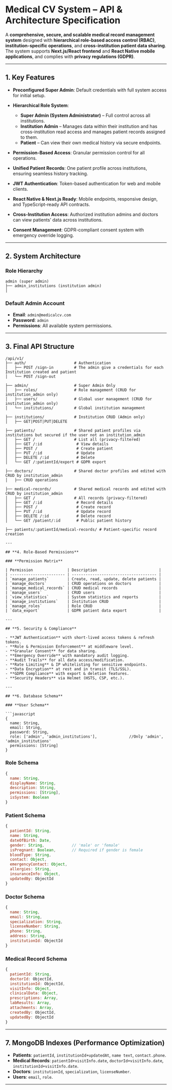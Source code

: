 # **Medical CV System – API & Architecture Specification**

A **comprehensive, secure, and scalable medical record management system** designed with **hierarchical role-based access control (RBAC)**, **institution-specific operations**, and **cross-institution patient data sharing**. The system supports **Next.js/React frontend** and **React Native mobile applications**, and complies with **privacy regulations (GDPR)**.

---

## **1. Key Features**

- **Preconfigured Super Admin**: Default credentials with full system access for initial setup.
- **Hierarchical Role System**:

  - **Super Admin (System Administrator)** – Full control across all institutions.
  - **Institution Admin** – Manages data within their institution and has cross-institution read access and manages patient records assigned to them.
  - **Patient** – Can view their own medical history via secure endpoints.

- **Permission-Based Access**: Granular permission control for all operations.
- **Unified Patient Records**: One patient profile across institutions, ensuring seamless history tracking.
- **JWT Authentication**: Token-based authentication for web and mobile clients.
- **React Native & Next.js Ready**: Mobile endpoints, responsive design, and TypeScript-ready API contracts.
- **Cross-Institution Access**: Authorized institution admins and doctors can view patients’ data across institutions.
- **Consent Management**: GDPR-compliant consent system with emergency override logging.

---

## **2. System Architecture**

### **Role Hierarchy**

```
admin (super admin)
├── admin_institutions (institution admin)
│
```

### **Default Admin Account**

- **Email**: `admin@medicalcv.com`
- **Password**: `admin`
- **Permissions**: All available system permissions.

---

## **3. Final API Structure**

````
/api/v1/
├── auth/                     # Authentication
│   ├── POST /sign-in         # The admin give a credentials for each Institution created and patient
│   └── POST /sign-out

├── admin/                    # Super Admin Only
│   ├── roles/                # Role management (CRUD for institution_admin only)
│   ├── users/                # Global user management (CRUD for institution_admin only)
│   └── institutions/         # Global institution management

├── institutions/             # Institution CRUD (Admin only)
│   ├── GET|POST|PUT|DELETE

├── patients/                 # Shared patient profiles via institutions but secured if the user not an institution_admin
│   ├── GET /                 # List all (privacy-filtered)
│   ├── GET /:id               # View details
│   ├── POST /                 # Create patient
│   ├── PUT /:id               # Update
│   ├── DELETE /:id            # Delete
│   └── GET /:patientId/export # GDPR export

├── doctors/                  # Shared doctor profiles and edited with CRUD by institution_admin
│   ├── CRUD operations

├── medical-records/          # Shared medical records and edited with CRUD by institution_admin
│   ├── GET /                 # All records (privacy-filtered)
│   ├── GET /:id               # Record details
│   ├── POST /                 # Create record
│   ├── PUT /:id               # Update record
│   ├── DELETE /:id            # Delete record
│   └── GET /patient/:id       # Public patient history

├── patients/:patientId/medical-records/ # Patient-specific record creation

---

## **4. Role-Based Permissions**

### **Permission Matrix**

| Permission               | Description                           |
| ------------------------ | ------------------------------------- |
| `manage_patients`        | Create, read, update, delete patients |
| `manage_doctors`         | CRUD operations on doctors            |
| `manage_medical_records` | CRUD medical records                  |
| `manage_users`           | CRUD users                            |
| `view_statistics`        | System statistics and reports         |
| `manage_institutions`    | Institution CRUD                      |
| `manage_roles`           | Role CRUD                             |
| `data_export`            | GDPR patient data export              |

---

## **5. Security & Compliance**

- **JWT Authentication** with short-lived access tokens & refresh tokens.
- **Role & Permission Enforcement** at middleware level.
- **Granular Consent** for data sharing.
- **Emergency Override** with mandatory audit logging.
- **Audit Trails** for all data access/modification.
- **Rate Limiting** & IP whitelisting for sensitive endpoints.
- **Data Encryption** at rest and in transit (TLS/SSL).
- **GDPR Compliance** with export & deletion features.
- **Security Headers** via Helmet (HSTS, CSP, etc.).

---

## **6. Database Schema**

### **User Schema**

```javascript
{
  name: String,
  email: String,
  password: String,
  role: ['admin', 'admin_institutions'],              //Only 'admin', 'admin_institutions'
  permissions: [String]
}
````

### **Role Schema**

```javascript
{
  name: String,
  displayName: String,
  description: String,
  permissions: [String],
  isSystem: Boolean
}
```

### **Patient Schema**

```javascript
{
  patientId: String,
  name: String,
  dateOfBirth: Date,
  gender: String,            // 'male' or 'female'
  isPregnant: Boolean,       // Required if gender is female
  bloodType: String,
  contact: Object,
  emergencyContact: Object,
  allergies: String,
  insuranceInfo: Object,
  updatedBy: ObjectId
}
```

### **Doctor Schema**

```javascript
{
  name: String,
  email: String,
  specialization: String,
  licenseNumber: String,
  phone: String,
  address: String,
  institutionId: ObjectId
}
```

### **Medical Record Schema**

```javascript
{
  patientId: String,
  doctorId: ObjectId,
  institutionId: ObjectId,
  visitInfo: Object,
  clinicalData: Object,
  prescriptions: Array,
  labResults: Array,
  attachments: Array,
  createdBy: ObjectId,
  updatedBy: ObjectId
}
```

---

## **7. MongoDB Indexes** (Performance Optimization)

- **Patients**: `patientId`, `institutionId+updatedAt`, `name text`, `contact.phone`.
- **Medical Records**: `patientId+visitInfo.date`, `doctorId+visitInfo.date`, `institutionId+visitInfo.date`.
- **Doctors**: `institutionId`, `specialization`, `licenseNumber`.
- **Users**: `email`, `role`.

---
